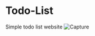 # Todo-List
 Simple todo list website
![Capture](https://user-images.githubusercontent.com/61472807/136430919-8147b77e-fb49-4808-a0b7-74c1d92572e5.PNG)
